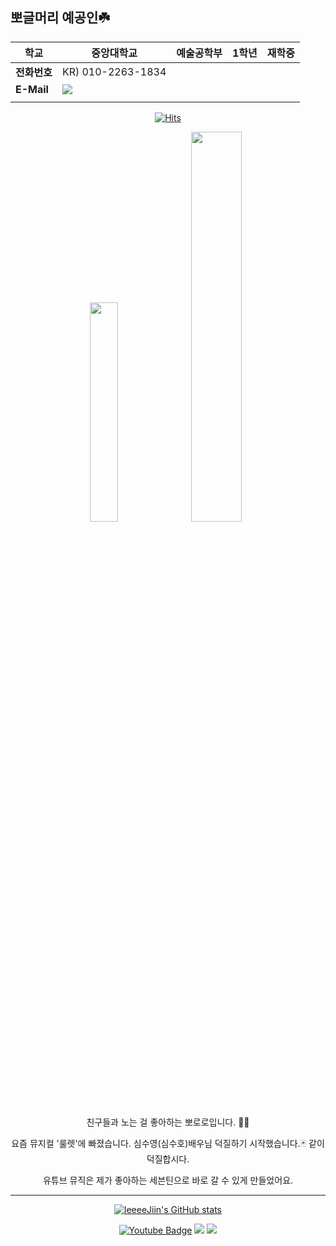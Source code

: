 ## 뽀글머리 예공인☘️


|   **학교**	|  중앙대학교 	|  예술공학부 	|  1학년 	|  재학중 	|
|---	|---	|---	|---	|---	|
|   **전화번호**	|  KR) 010-2263-1834 	|   	|   	|   	|
|  **E-Mail** 	|    <a href=mailto:jiin0472@naver.com><img src="https://img.shields.io/badge/Naver Email-03C75A?style=flat-square&logo=Naver&logoColor=white&link=mailto:jiin0472@naver.com"/></a> 	|   	|   	|   	|
|   	|   	|   	|   	|   	|
<div align=center>

  [![Hits](https://hits.seeyoufarm.com/api/count/incr/badge.svg?url=https%3A%2F%2Fgithub.com%2FleeeeJiin&count_bg=%2379C83D&title_bg=%23555555&icon=&icon_color=%23E7E7E7&title=hits&edge_flat=false)](https://hits.seeyoufarm.com)

<img width="30%" src="https://github.com/user-attachments/assets/9131faf6-4681-4a94-97d0-0bee8c311464"/> <img width="40%" src="https://github.com/user-attachments/assets/2e46eb8a-97e6-4190-b86f-f4e6bdb83c9d"/>

친구들과 노는 걸 좋아하는 뽀로로입니다. 🐧😎

요즘 뮤지컬 '룰렛'에 빠졌습니다. 심수영(심수호)배우님 덕질하기 시작했습니다.🃏 같이 덕질합시다.

유튜브 뮤직은 제가 좋아하는 세븐틴으로 바로 갈 수 있게 만들었어요.
***

[![leeeeJiin's GitHub stats](https://github-readme-stats.vercel.app/api?username=leeeeJiin)]([https://github.com/anuraghazra/github-readme-stats](https://github.com/leeeeJiin/leeeeJiin/blob/main/README.md))
 
[![Youtube Badge](https://img.shields.io/badge/Youtube-ff0000?style=flat-square&logo=youtube&link=https://www.youtube.com/c/kyleschool)](https://www.youtube.com/@2357LeeJiin) <a href="https://music.youtube.com/channel/UC0gpUnoyhu44aS3-NxYs7rg?si=pK-ob4ykKTrCsz83"><img src="https://img.shields.io/badge/Youtube Music-FF0000?style=flat-square&logo=YouTube Music&logoColor=white"/></a> <a href=https://www.instagram.com/jiin0472/><img src="https://img.shields.io/badge/Instagram-E4405F?style=flat-square&logo=Instagram&logoColor=white"/></a> 

  </div>

